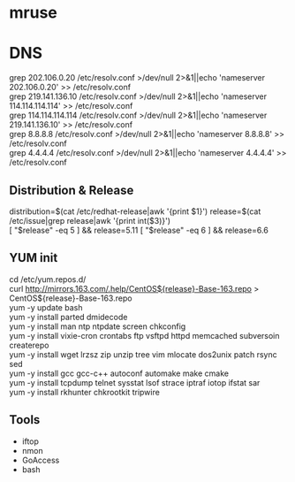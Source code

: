 # mruse

# DNS
grep 202.106.0.20    /etc/resolv.conf >/dev/null 2>&1||echo 'nameserver 202.106.0.20' >> /etc/resolv.conf    
grep 219.141.136.10  /etc/resolv.conf >/dev/null 2>&1||echo 'nameserver 114.114.114.114' >> /etc/resolv.conf    
grep 114.114.114.114 /etc/resolv.conf >/dev/null 2>&1||echo 'nameserver 219.141.136.10' >> /etc/resolv.conf    
grep 8.8.8.8         /etc/resolv.conf >/dev/null 2>&1||echo 'nameserver 8.8.8.8' >> /etc/resolv.conf    
grep 4.4.4.4         /etc/resolv.conf >/dev/null 2>&1||echo 'nameserver 4.4.4.4' >> /etc/resolv.conf    

## Distribution & Release
distribution=$(cat /etc/redhat-release|awk '{print $1}')    
release=$(cat /etc/issue|grep release|awk '{print int($3)}')     
[ "$release" -eq 5 ] && release=5.11    
[ "$release" -eq 6 ] && release=6.6    

## YUM init
cd /etc/yum.repos.d/    
curl http://mirrors.163.com/.help/CentOS${release}-Base-163.repo > CentOS${release}-Base-163.repo    
yum -y update bash    
yum -y install parted dmidecode    
yum -y install man ntp ntpdate screen chkconfig     
yum -y install vixie-cron crontabs ftp vsftpd httpd memcached subversoin createrepo    
yum -y install wget lrzsz zip unzip tree vim mlocate dos2unix patch rsync sed    
yum -y install gcc gcc-c++ autoconf automake make cmake    
yum -y install tcpdump telnet sysstat lsof strace iptraf iotop ifstat sar    
yum -y install rkhunter chkrootkit tripwire    

## Tools
* iftop
* nmon
* GoAccess
* bash

